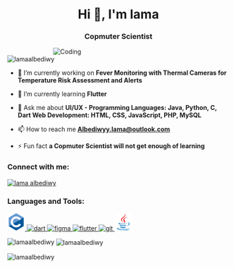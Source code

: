 <h1 align="center">Hi 👋, I'm lama</h1>
<h3 align="center">Copmuter Scientist</h3>
<img align="right" alt="Coding" width="400" src=https://i.gifer.com/JXA0.gif>

<p align="left"> <img src="https://komarev.com/ghpvc/?username=lamaalbediwy&label=Profile%20views&color=0e75b6&style=flat" alt="lamaalbediwy" /> </p>

- 🔭 I’m currently working on **Fever Monitoring with Thermal Cameras for Temperature Risk Assessment and Alerts**

- 🌱 I’m currently learning **Flutter**

- 💬 Ask me about **UI/UX -
 Programming Languages: Java,
 Python, C, Dart
 Web Development: HTML, CSS,
 JavaScript, PHP, MySQL**

- 📫 How to reach me **Albediwyy.lama@outlook.com**

- ⚡ Fun fact **a Copmuter Scientist will not get enough of learning**

<h3 align="left">Connect with me:</h3>
<p align="left">
<a href="https://linkedin.com/in/lama albediwy" target="blank"><img align="center" src="https://raw.githubusercontent.com/rahuldkjain/github-profile-readme-generator/master/src/images/icons/Social/linked-in-alt.svg" alt="lama albediwy" height="30" width="40" /></a>
</p>

<h3 align="left">Languages and Tools:</h3>
<p align="left"> <a href="https://www.cprogramming.com/" target="_blank" rel="noreferrer"> <img src="https://raw.githubusercontent.com/devicons/devicon/master/icons/c/c-original.svg" alt="c" width="40" height="40"/> </a> <a href="https://dart.dev" target="_blank" rel="noreferrer"> <img src="https://www.vectorlogo.zone/logos/dartlang/dartlang-icon.svg" alt="dart" width="40" height="40"/> </a> <a href="https://www.figma.com/" target="_blank" rel="noreferrer"> <img src="https://www.vectorlogo.zone/logos/figma/figma-icon.svg" alt="figma" width="40" height="40"/> </a> <a href="https://flutter.dev" target="_blank" rel="noreferrer"> <img src="https://www.vectorlogo.zone/logos/flutterio/flutterio-icon.svg" alt="flutter" width="40" height="40"/> </a> <a href="https://git-scm.com/" target="_blank" rel="noreferrer"> <img src="https://www.vectorlogo.zone/logos/git-scm/git-scm-icon.svg" alt="git" width="40" height="40"/> </a> <a href="https://www.java.com" target="_blank" rel="noreferrer"> <img src="https://raw.githubusercontent.com/devicons/devicon/master/icons/java/java-original.svg" alt="java" width="40" height="40"/> </a> </p>

<p><img align="left" src="https://github-readme-stats.vercel.app/api/top-langs?username=lamaalbediwy&show_icons=true&locale=en&layout=compact" alt="lamaalbediwy" /></p>

<p>&nbsp;<img align="center" src="https://github-readme-stats.vercel.app/api?username=lamaalbediwy&show_icons=true&locale=en" alt="lamaalbediwy" /></p>

<p><img align="center" src="https://github-readme-streak-stats.herokuapp.com/?user=lamaalbediwy&" alt="lamaalbediwy" /></p>
